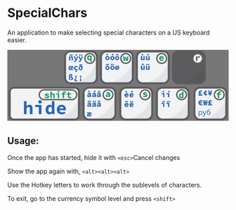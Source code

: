 # SpecialChars
An application to make selecting special characters on a US keyboard easier.

![alt text](https://github.com/seth-c-stenzel/SpecialChars/blob/main/graphics/initial.bmp?raw=true)

## Usage:
Once the app has started, hide it with `<esc>`Cancel changes

Show the app again with, `<alt><alt><alt>`

Use the Hotkey letters to work through the sublevels of characters.

To exit, go to the currency symbol level and press `<shift>`
